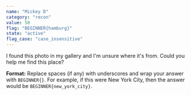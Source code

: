 ```yaml
---
name: "Mickey D"
category: "recon"
value: 50
flag: "BEGINNER{hamburg}"
state: "active"
flag_case: "case_insensitive"
---
```


I found this photo in my gallery and I'm unsure where it's from. Could you help me find this place?

**Format:** Replace spaces (if any) with underscores and wrap your answer with `BEGINNER{}`. For example, if this were New York City, then the answer would be `BEGINNER{new_york_city}`.
